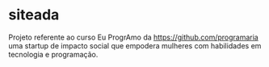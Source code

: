 # siteada
Projeto referente ao curso Eu ProgrAmo da https://github.com/programaria uma startup de impacto social que empodera mulheres com habilidades em tecnologia e programação.
